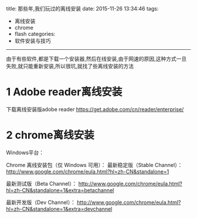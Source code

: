 title: 那些年,我们玩过的离线安装
date: 2015-11-26 13:34:46
tags:
- 离线安装
- chrome
- flash
categories:
- 软件安装与技巧
---
由于有些软件,都是下载一个安装器,然后在线安装,由于网速的原因,这种方式一旦失败,就只能重新安装,所以很坑,就找了些离线安装的方法
<!-- more -->

# 1 Adobe reader离线安装
下载离线安装版adobe reader
<https://get.adobe.com/cn/reader/enterprise/>

# 2 chrome离线安装
Windows平台：

Chrome 离线安装包（仅 Windows 可用）：
最新稳定版（Stable Channel）：
<http://www.google.com/chrome/eula.html?hl=zh-CN&standalone=1>

最新测试版（Beta Channel）：
<http://www.google.com/chrome/eula.html?hl=zh-CN&standalone=1&extra=betachannel>

最新开发版（Dev Channel）：
<http://www.google.com/chrome/eula.html?hl=zh-CN&standalone=1&extra=devchannel>
